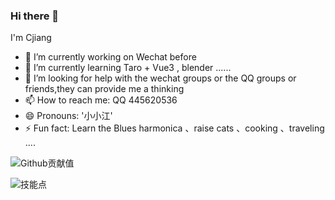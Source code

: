 ### Hi there 👋
I'm Cjiang

- 🔭 I’m currently working on Wechat before
- 🌱 I’m currently learning Taro + Vue3 , blender ......
- 🤔 I’m looking for help with the wechat groups or the QQ groups or friends,they can provide me a thinking
- 📫 How to reach me: QQ 445620536  
- 😄 Pronouns: '小小江'
- ⚡ Fun fact: Learn the Blues harmonica 、raise cats 、cooking 、traveling ....

![Github贡献值](https://github-readme-stats.vercel.app/api?username=Cjiangha)

![技能点](https://github-readme-stats.vercel.app/api/top-langs/?username=Cjiangha)

